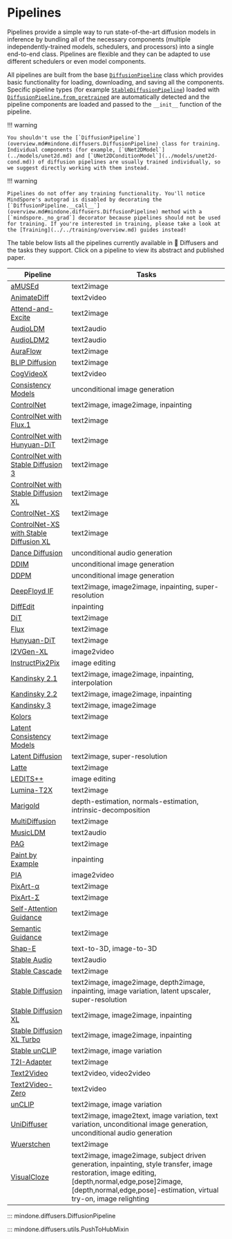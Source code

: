 <!--Copyright 2025 The HuggingFace Team. All rights reserved.

Licensed under the Apache License, Version 2.0 (the "License"); you may not use this file except in compliance with
the License. You may obtain a copy of the License at

http://www.apache.org/licenses/LICENSE-2.0

Unless required by applicable law or agreed to in writing, software distributed under the License is distributed on
an "AS IS" BASIS, WITHOUT WARRANTIES OR CONDITIONS OF ANY KIND, either express or implied. See the License for the
specific language governing permissions and limitations under the License.
-->

# Pipelines

Pipelines provide a simple way to run state-of-the-art diffusion models in inference by bundling all of the necessary components (multiple independently-trained models, schedulers, and processors) into a single end-to-end class. Pipelines are flexible and they can be adapted to use different schedulers or even model components.

All pipelines are built from the base [`DiffusionPipeline`](overview.md#mindone.diffusers.DiffusionPipeline) class which provides basic functionality for loading, downloading, and saving all the components. Specific pipeline types (for example [`StableDiffusionPipeline`](stable_diffusion/text2img.md)) loaded with [`DiffusionPipeline.from_pretrained`](overview.md#mindone.diffusers.DiffusionPipeline) are automatically detected and the pipeline components are loaded and passed to the `__init__` function of the pipeline.

!!! warning

	You shouldn't use the [`DiffusionPipeline`](overview.md#mindone.diffusers.DiffusionPipeline) class for training. Individual components (for example, [`UNet2DModel`](../models/unet2d.md) and [`UNet2DConditionModel`](../models/unet2d-cond.md)) of diffusion pipelines are usually trained individually, so we suggest directly working with them instead.

!!! warning

	Pipelines do not offer any training functionality. You'll notice MindSpore's autograd is disabled by decorating the [`DiffusionPipeline.__call__`](overview.md#mindone.diffusers.DiffusionPipeline) method with a [`mindspore._no_grad`] decorator because pipelines should not be used for training. If you're interested in training, please take a look at the [Training](../../training/overview.md) guides instead!

The table below lists all the pipelines currently available in 🤗 Diffusers and the tasks they support. Click on a pipeline to view its abstract and published paper.

| Pipeline                                                       | Tasks                                                                                                                                                                                                                   |
|----------------------------------------------------------------|-------------------------------------------------------------------------------------------------------------------------------------------------------------------------------------------------------------------------|
| [aMUSEd](amused.md)                                            | text2image                                                                                                                                                                                                              |
| [AnimateDiff](animatediff.md)                                  | text2video                                                                                                                                                                                                              |
| [Attend-and-Excite](attend_and_excite.md)                      | text2image                                                                                                                                                                                                              |
| [AudioLDM](audioldm.md)                                        | text2audio                                                                                                                                                                                                              |
| [AudioLDM2](audioldm2.md)                                      | text2audio                                                                                                                                                                                                              |
| [AuraFlow](aura_flow.md)                                       | text2image                                                                                                                                                                                                              |
| [BLIP Diffusion](blip_diffusion.md)                            | text2image                                                                                                                                                                                                              |
| [CogVideoX](cogvideox.md)                                      | text2video                                                                                                                                                                                                              |
| [Consistency Models](consistency_models.md)                    | unconditional image generation                                                                                                                                                                                          |
| [ControlNet](controlnet.md)                                    | text2image, image2image, inpainting                                                                                                                                                                                     |
| [ControlNet with Flux.1](controlnet_flux.md)                   | text2image                                                                                                                                                                                                              |
| [ControlNet with Hunyuan-DiT](controlnet_hunyuandit.md)        | text2image                                                                                                                                                                                                              |
| [ControlNet with Stable Diffusion 3](controlnet_sd3.md)        | text2image                                                                                                                                                                                                              |
| [ControlNet with Stable Diffusion XL](controlnet_sdxl.md)      | text2image                                                                                                                                                                                                              |
| [ControlNet-XS](controlnetxs.md)                               | text2image                                                                                                                                                                                                              |
| [ControlNet-XS with Stable Diffusion XL](controlnetxs_sdxl.md) | text2image                                                                                                                                                                                                              |
| [Dance Diffusion](dance_diffusion.md)                          | unconditional audio generation                                                                                                                                                                                          |
| [DDIM](ddim.md)                                                | unconditional image generation                                                                                                                                                                                          |
| [DDPM](ddpm.md)                                                | unconditional image generation                                                                                                                                                                                          |
| [DeepFloyd IF](deepfloyd_if.md)                                | text2image, image2image, inpainting, super-resolution                                                                                                                                                                   |
| [DiffEdit](diffedit.md)                                        | inpainting                                                                                                                                                                                                              |
| [DiT](dit.md)                                                  | text2image                                                                                                                                                                                                              |
| [Flux](flux.md)                                                | text2image                                                                                                                                                                                                              |
| [Hunyuan-DiT](hunyuandit.md)                                   | text2image                                                                                                                                                                                                              |
| [I2VGen-XL](i2vgenxl.md)                                       | image2video                                                                                                                                                                                                             |
| [InstructPix2Pix](pix2pix.md)                                  | image editing                                                                                                                                                                                                           |
| [Kandinsky 2.1](kandinsky.md)                                  | text2image, image2image, inpainting, interpolation                                                                                                                                                                      |
| [Kandinsky 2.2](kandinsky_v22.md)                              | text2image, image2image, inpainting                                                                                                                                                                                     |
| [Kandinsky 3](kandinsky3.md)                                   | text2image, image2image                                                                                                                                                                                                 |
| [Kolors](kolors.md)                                            | text2image                                                                                                                                                                                                              |
| [Latent Consistency Models](latent_consistency_models.md)      | text2image                                                                                                                                                                                                              |
| [Latent Diffusion](latent_diffusion.md)                        | text2image, super-resolution                                                                                                                                                                                            |
| [Latte](latte.md)                                              | text2image                                                                                                                                                                                                              |
| [LEDITS++](ledits_pp.md)                                       | image editing                                                                                                                                                                                                           |
| [Lumina-T2X](lumina.md)                                        | text2image                                                                                                                                                                                                              |
| [Marigold](marigold.md)                                        | depth-estimation, normals-estimation, intrinsic-decomposition                                                                                                                                                           |
| [MultiDiffusion](panorama.md)                                  | text2image                                                                                                                                                                                                              |
| [MusicLDM](musicldm.md)                                        | text2audio                                                                                                                                                                                                              |
| [PAG](pag.md)                                                  | text2image                                                                                                                                                                                                              |
| [Paint by Example](paint_by_example.md)                        | inpainting                                                                                                                                                                                                              |
| [PIA](pia.md)                                                  | image2video                                                                                                                                                                                                             |
| [PixArt-α](pixart.md)                                          | text2image                                                                                                                                                                                                              |
| [PixArt-Σ](pixart_sigma.md)                                    | text2image                                                                                                                                                                                                              |
| [Self-Attention Guidance](self_attention_guidance.md)          | text2image                                                                                                                                                                                                              |
| [Semantic Guidance](semantic_stable_diffusion.md)              | text2image                                                                                                                                                                                                              |
| [Shap-E](shap_e.md)                                            | text-to-3D, image-to-3D                                                                                                                                                                                                 |
| [Stable Audio](stable_audio.md)                                | text2audio                                                                                                                                                                                                              |
| [Stable Cascade](stable_cascade.md)                            | text2image                                                                                                                                                                                                              |
| [Stable Diffusion](stable_diffusion/overview.md)               | text2image, image2image, depth2image, inpainting, image variation, latent upscaler, super-resolution                                                                                                                    |
| [Stable Diffusion XL](stable_diffusion/stable_diffusion_xl.md) | text2image, image2image, inpainting                                                                                                                                                                                     |
| [Stable Diffusion XL Turbo](stable_diffusion/sdxl_turbo.md)    | text2image, image2image, inpainting                                                                                                                                                                                     |
| [Stable unCLIP](stable_unclip.md)                              | text2image, image variation                                                                                                                                                                                             |
| [T2I-Adapter](stable_diffusion/adapter.md)                     | text2image                                                                                                                                                                                                              |
| [Text2Video](text_to_video.md)                                 | text2video, video2video                                                                                                                                                                                                 |
| [Text2Video-Zero](text_to_video_zero.md)                       | text2video                                                                                                                                                                                                              |
| [unCLIP](unclip.md)                                            | text2image, image variation                                                                                                                                                                                             |
| [UniDiffuser](unidiffuser.md)                                  | text2image, image2text, image variation, text variation, unconditional image generation, unconditional audio generation                                                                                                 |
| [Wuerstchen](wuerstchen.md)                                    | text2image                                                                                                                                                                                                              |
| [VisualCloze](visualcloze.md)                                  | text2image, image2image, subject driven generation, inpainting, style transfer, image restoration, image editing, [depth,normal,edge,pose]2image, [depth,normal,edge,pose]-estimation, virtual try-on, image relighting |

::: mindone.diffusers.DiffusionPipeline

::: mindone.diffusers.utils.PushToHubMixin
